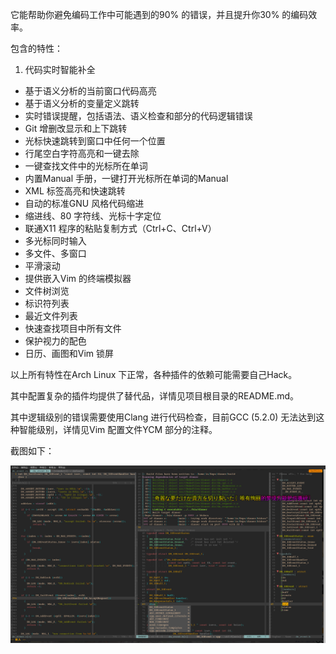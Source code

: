 它能帮助你避免编码工作中可能遇到的90% 的错误，并且提升你30% 的编码效率。

包含的特性：

1. 代码实时智能补全
+ 基于语义分析的当前窗口代码高亮
+ 基于语义分析的变量定义跳转
+ 实时错误提醒，包括语法、语义检查和部分的代码逻辑错误
+ Git 增删改显示和上下跳转
+ 光标快速跳转到窗口中任何一个位置
+ 行尾空白字符高亮和一键去除
+ 一键查找文件中的光标所在单词
+ 内置Manual 手册，一键打开光标所在单词的Manual
+ XML 标签高亮和快速跳转
+ 自动的标准GNU 风格代码缩进
+ 缩进线、80 字符线、光标十字定位
+ 联通X11 程序的粘贴复制方式（Ctrl+C、Ctrl+V）
+ 多光标同时输入
+ 多文件、多窗口
+ 平滑滚动
+ 提供嵌入Vim 的终端模拟器
+ 文件树浏览
+ 标识符列表
+ 最近文件列表
+ 快速查找项目中所有文件
+ 保护视力的配色
+ 日历、画图和Vim 锁屏

以上所有特性在Arch Linux 下正常，各种插件的依赖可能需要自己Hack。

其中配置复杂的插件均提供了替代品，详情见项目根目录的README.md。

其中逻辑级别的错误需要使用Clang 进行代码检查，目前GCC (5.2.0)
无法达到这种智能级别，详情见Vim 配置文件YCM 部分的注释。

截图如下：

![Vim](screenshots/vim.png?raw=true)

